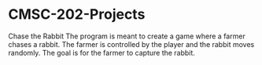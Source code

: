 # CMSC-202-Projects
Chase the Rabbit
The program is meant to create a game where a farmer chases a rabbit. The farmer is controlled by the player and the rabbit moves randomly. The goal is for the farmer to capture the rabbit.
